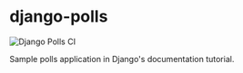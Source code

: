 # django-polls

![Django Polls CI](https://github.com/rfdeoliveira/django-polls/workflows/Django-Polls/badge.svg)


Sample polls application in Django's documentation tutorial.
